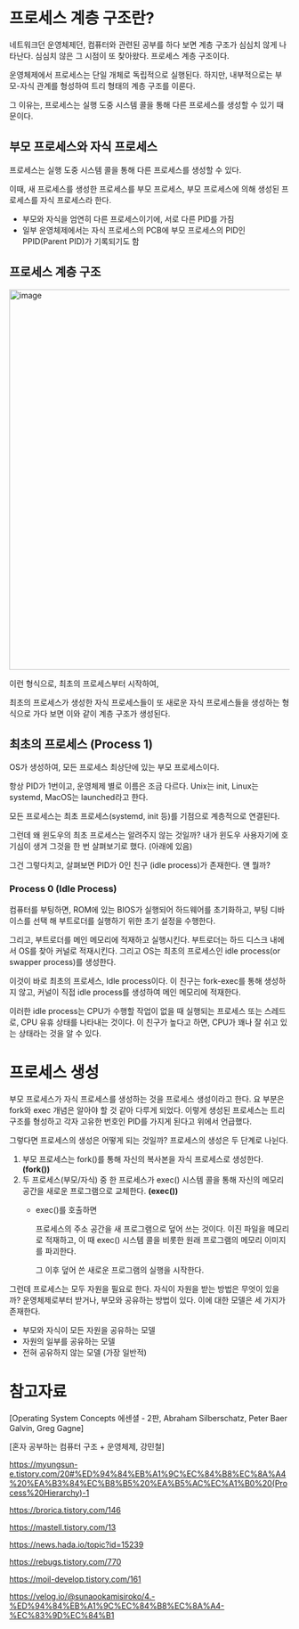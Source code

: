 # 프로세스 계층 구조란?

네트워크던 운영체제던, 컴퓨터와 관련된 공부를 하다 보면 계층 구조가 심심치 않게 나타난다.
심심치 않은 그 시점이 또 찾아왔다. 프로세스 계층 구조이다.

운영체제에서 프로세스는 단일 개체로 독립적으로 실행된다.
하지만, 내부적으로는 부모-자식 관계를 형성하여 트리 형태의 계층 구조를 이룬다.

그 이유는, 프로세스는 실행 도중 시스템 콜을 통해 다른 프로세스를 생성할 수 있기 때문이다.

## 부모 프로세스와 자식 프로세스

프로세스는 실행 도중 시스템 콜을 통해 다른 프로세스를 생성할 수 있다.

이때, 새 프로세스를 생성한 프로세스를 부모 프로세스, 부모 프로세스에 의해 생성된 프로세스를 자식 프로세스라 한다.

- 부모와 자식을 엄연히 다른 프로세스이기에, 서로 다른 PID를 가짐
- 일부 운영체제에서는 자식 프로세스의 PCB에 부모 프로세스의 PID인 PPID(Parent PID)가 기록되기도 함

## 프로세스 계층 구조

<img width="1584" height="683" alt="image" src="https://github.com/user-attachments/assets/aaa2139b-e6b7-4160-bad9-96d594a72173" />

이런 형식으로, 최초의 프로세스부터 시작하여,

최초의 프로세스가 생성한 자식 프로세스들이 또 새로운 자식 프로세스들을 생성하는 형식으로 가다 보면 이와 같이 계층 구조가 생성된다.

## 최초의 프로세스 (Process 1)

OS가 생성하여, 모든 프로세스 최상단에 있는 부모 프로세스이다.

항상 PID가 1번이고, 운영체제 별로 이름은 조금 다르다.
Unix는 init, Linux는 systemd, MacOS는 launched라고 한다.

모든 프로세스는 최초 프로세스(systemd, init 등)를 기점으로 계층적으로 연결된다.

그런데 왜 윈도우의 최초 프로세스는 알려주지 않는 것일까? 내가 윈도우 사용자기에 호기심이 생겨 그것을 한 번 살펴보기로 했다. (아래에 있음)

그건 그렇다치고, 살펴보면 PID가 0인 친구 (idle process)가 존재한다. 얜 뭘까?

### Process 0 (Idle Process)

컴퓨터를 부팅하면, ROM에 있는 BIOS가 실행되어 하드웨어를 초기화하고, 부팅 디바이스를 선택 해 부트로더를 실행하기 위한 초기 설정을 수행한다.

그리고, 부트로더를 메인 메모리에 적재하고 실행시킨다. 부트로더는 하드 디스크 내에서 OS를 찾아 커널로 적재시킨다. 그리고 OS는 최초의 프로세스인 idle process(or swapper process)를 생성한다.

이것이 바로 최초의 프로세스, Idle process이다.
이 친구는 fork-exec를 통해 생성하지 않고, 커널이 직접 idle process를 생성하여 메인 메모리에 적재한다.

이러한 idle process는 CPU가 수행할 작업이 없을 때 실행되는 프로세스 또는 스레드로, CPU 유휴 상태를 나타내는 것이다. 이 친구가 높다고 하면, CPU가 꽤나 잘 쉬고 있는 상태라는 것을 알 수 있다.

# 프로세스 생성

부모 프로세스가 자식 프로세스를 생성하는 것을 프로세스 생성이라고 한다.
요 부분은 fork와 exec 개념은 알아야 할 것 같아 다루게 되었다.
이렇게 생성된 프로세스는 트리 구조를 형성하고 각자 고유한 번호인 PID를 가지게 된다고 위에서 언급했다.

그렇다면 프로세스의 생성은 어떻게 되는 것일까?
프로세스의 생성은 두 단계로 나뉜다.

1. 부모 프로세스는 fork()를 통해 자신의 복사본을 자식 프로세스로 생성한다. **(fork())**
2. 두 프로세스(부모/자식) 중 한 프로세스가 exec() 시스템 콜을 통해 자신의 메모리 공간을 새로운 프로그램으로 교체한다. **(exec())**
    - exec()를 호출하면
        
        프로세스의 주소 공간을 새 프로그램으로 덮어 쓰는 것이다.
        이진 파일을 메모리로 적재하고, 이 때 exec() 시스템 콜을 비롯한 원래 프로그램의 메모리 이미지를 파괴한다.
        
        그 이후 덮어 쓴 새로운 프로그램의 실행을 시작한다.
        

그런데 프로세스는 모두 자원을 필요로 한다.
자식이 자원을 받는 방법은 무엇이 있을까? 운영체제로부터 받거나, 부모와 공유하는 방법이 있다.
이에 대한 모델은 세 가지가 존재한다.

- 부모와 자식이 모든 자원을 공유하는 모델
- 자원의 일부를 공유하는 모델
- 전혀 공유하지 않는 모델 (가장 일반적)

# 참고자료

[Operating System Concepts 에센셜 - 2판, Abraham Silberschatz, Peter Baer Galvin, Greg Gagne]

[혼자 공부하는 컴퓨터 구조 + 운영체제, 강민철]

https://myungsun-e.tistory.com/20#%ED%94%84%EB%A1%9C%EC%84%B8%EC%8A%A4%20%EA%B3%84%EC%B8%B5%20%EA%B5%AC%EC%A1%B0%20(Process%20Hierarchy)-1

https://brorica.tistory.com/146

https://mastell.tistory.com/13

https://news.hada.io/topic?id=15239

https://rebugs.tistory.com/770

https://moil-develop.tistory.com/161

https://velog.io/@sunaookamisiroko/4.-%ED%94%84%EB%A1%9C%EC%84%B8%EC%8A%A4-%EC%83%9D%EC%84%B1
